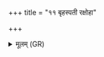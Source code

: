 +++
title = "११ बृहस्पती रक्षोहा"

+++
<details><summary>मूलम् (GR)</summary>

बृहस्पती रक्षोहा (…) ॥
</details>